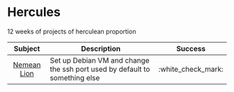 # Hercules

12 weeks of projects of herculean proportion

| Subject                     | Description                                                                | Success              |
| :-:                         | -                                                                          | :-:                  |
| [Nemean Lion](nemean_lion/) | Set up Debian VM and change the ssh port used by default to something else | :white\_check\_mark: |
